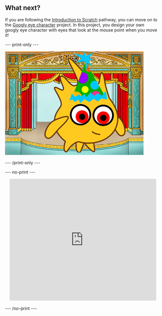## What next?

If you are following the [Introduction to Scratch](https://projects.raspberrypi.org/en/pathways/scratch-intro) pathway, you can move on to the [Googly eye character](https://projects.raspberrypi.org/en/projects/googly-eye-character) project. In this project, you design your own googly eye character with eyes that look at the mouse point when you move it!

--- print-only ---

!['Googly eye character' title page.](images/googly-eye-character.png)

--- /print-only ---

--- no-print ---

<div class="scratch-preview" style="margin-left: 15px;">
  <iframe allowtransparency="true" width="485" height="402" src="https://scratch.mit.edu/projects/embed/495141114/?autostart=false" frameborder="0"></iframe>
</div>

--- /no-print ---
